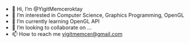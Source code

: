 - 👋 Hi, I’m @YigitMemceroktay
- 👀 I’m interested in Computer Science, Graphics Programming, OpenGL
- 🌱 I’m currently learning OpenGL API
- 💞️ I’m looking to collaborate on ...
- 📫 How to reach me yigitmemcer@gmail.com

<!---
YigitMemceroktay/YigitMemceroktay is a ✨ special ✨ repository because its `README.md` (this file) appears on your GitHub profile.
You can click the Preview link to take a look at your changes.
--->

